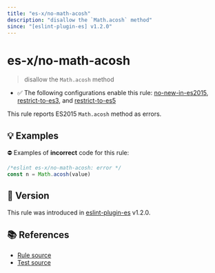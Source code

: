 ```yaml
---
title: "es-x/no-math-acosh"
description: "disallow the `Math.acosh` method"
since: "[eslint-plugin-es] v1.2.0"
---
```


# es-x/no-math-acosh
> disallow the `Math.acosh` method

- ✅ The following configurations enable this rule: [no-new-in-es2015], [restrict-to-es3], and [restrict-to-es5]

This rule reports ES2015 `Math.acosh` method as errors.

## 💡 Examples

⛔ Examples of **incorrect** code for this rule:

<eslint-playground type="bad">

```js
/*eslint es-x/no-math-acosh: error */
const n = Math.acosh(value)
```

</eslint-playground>

## 🚀 Version

This rule was introduced in [eslint-plugin-es] v1.2.0.

[eslint-plugin-es]: https://github.com/mysticatea/eslint-plugin-es

## 📚 References

- [Rule source](https://github.com/eslint-community/eslint-plugin-es-x/blob/master/lib/rules/no-math-acosh.js)
- [Test source](https://github.com/eslint-community/eslint-plugin-es-x/blob/master/tests/lib/rules/no-math-acosh.js)

[no-new-in-es2015]: ../configs/index.md#no-new-in-es2015
[restrict-to-es3]: ../configs/index.md#restrict-to-es3
[restrict-to-es5]: ../configs/index.md#restrict-to-es5
